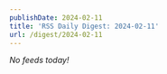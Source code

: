 ```yaml
---
publishDate: 2024-02-11
title: 'RSS Daily Digest: 2024-02-11'
url: /digest/2024-02-11
---
```


_No feeds today!_
